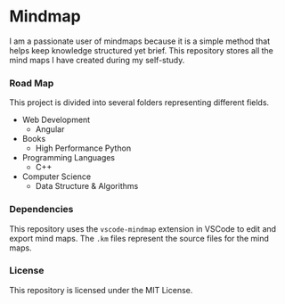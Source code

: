 # Mindmap

I am a passionate user of mindmaps because it is a simple method that helps keep knowledge structured yet brief. This repository stores all the mind maps I have created during my self-study.

### Road Map
This project is divided into several folders representing different fields.

* Web Development
    - Angular
* Books
    - High Performance Python
* Programming Languages
    - C++
* Computer Science
    - Data Structure & Algorithms

### Dependencies

This repository uses the `vscode-mindmap` extension in VSCode to edit and export mind maps. The `.km` files represent the source files for the mind maps.

### License
This repository is licensed under the MIT License.